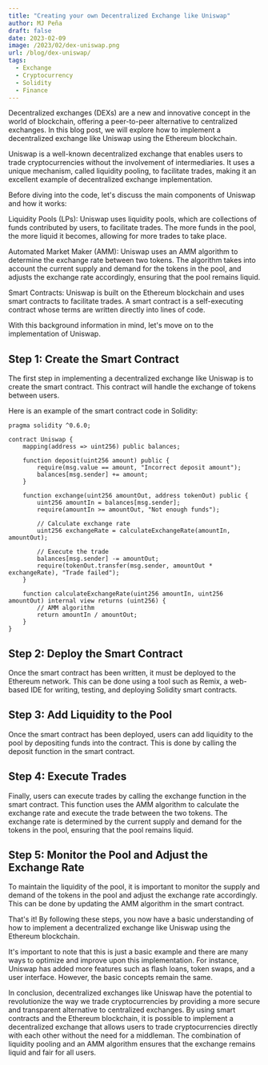 ```yaml
---
title: "Creating your own Decentralized Exchange like Uniswap"
author: MJ Peña
draft: false
date: 2023-02-09
image: /2023/02/dex-uniswap.png
url: /blog/dex-uniswap/
tags:
  - Exchange
  - Cryptocurrency
  - Solidity
  - Finance
---
```


Decentralized exchanges (DEXs) are a new and innovative concept in the world of blockchain, offering a peer-to-peer alternative to centralized exchanges. In this blog post, we will explore how to implement a decentralized exchange like Uniswap using the Ethereum blockchain.

Uniswap is a well-known decentralized exchange that enables users to trade cryptocurrencies without the involvement of intermediaries. It uses a unique mechanism, called liquidity pooling, to facilitate trades, making it an excellent example of decentralized exchange implementation.

Before diving into the code, let's discuss the main components of Uniswap and how it works:

Liquidity Pools (LPs): Uniswap uses liquidity pools, which are collections of funds contributed by users, to facilitate trades. The more funds in the pool, the more liquid it becomes, allowing for more trades to take place.

Automated Market Maker (AMM): Uniswap uses an AMM algorithm to determine the exchange rate between two tokens. The algorithm takes into account the current supply and demand for the tokens in the pool, and adjusts the exchange rate accordingly, ensuring that the pool remains liquid.

Smart Contracts: Uniswap is built on the Ethereum blockchain and uses smart contracts to facilitate trades. A smart contract is a self-executing contract whose terms are written directly into lines of code.

With this background information in mind, let's move on to the implementation of Uniswap.

## Step 1: Create the Smart Contract

The first step in implementing a decentralized exchange like Uniswap is to create the smart contract. This contract will handle the exchange of tokens between users.

Here is an example of the smart contract code in Solidity:

```solidity
pragma solidity ^0.6.0;

contract Uniswap {
    mapping(address => uint256) public balances;

    function deposit(uint256 amount) public {
        require(msg.value == amount, "Incorrect deposit amount");
        balances[msg.sender] += amount;
    }

    function exchange(uint256 amountOut, address tokenOut) public {
        uint256 amountIn = balances[msg.sender];
        require(amountIn >= amountOut, "Not enough funds");

        // Calculate exchange rate
        uint256 exchangeRate = calculateExchangeRate(amountIn, amountOut);

        // Execute the trade
        balances[msg.sender] -= amountOut;
        require(tokenOut.transfer(msg.sender, amountOut * exchangeRate), "Trade failed");
    }

    function calculateExchangeRate(uint256 amountIn, uint256 amountOut) internal view returns (uint256) {
        // AMM algorithm
        return amountIn / amountOut;
    }
}
```

## Step 2: Deploy the Smart Contract

Once the smart contract has been written, it must be deployed to the Ethereum network. This can be done using a tool such as Remix, a web-based IDE for writing, testing, and deploying Solidity smart contracts.

## Step 3: Add Liquidity to the Pool

Once the smart contract has been deployed, users can add liquidity to the pool by depositing funds into the contract. This is done by calling the deposit function in the smart contract.

## Step 4: Execute Trades

Finally, users can execute trades by calling the exchange function in the smart contract. This function uses the AMM algorithm to calculate the exchange rate and execute the trade between the two tokens. The exchange rate is determined by the current supply and demand for the tokens in the pool, ensuring that the pool remains liquid.

## Step 5: Monitor the Pool and Adjust the Exchange Rate

To maintain the liquidity of the pool, it is important to monitor the supply and demand of the tokens in the pool and adjust the exchange rate accordingly. This can be done by updating the AMM algorithm in the smart contract.

That's it! By following these steps, you now have a basic understanding of how to implement a decentralized exchange like Uniswap using the Ethereum blockchain.

It's important to note that this is just a basic example and there are many ways to optimize and improve upon this implementation. For instance, Uniswap has added more features such as flash loans, token swaps, and a user interface. However, the basic concepts remain the same.

In conclusion, decentralized exchanges like Uniswap have the potential to revolutionize the way we trade cryptocurrencies by providing a more secure and transparent alternative to centralized exchanges. By using smart contracts and the Ethereum blockchain, it is possible to implement a decentralized exchange that allows users to trade cryptocurrencies directly with each other without the need for a middleman. The combination of liquidity pooling and an AMM algorithm ensures that the exchange remains liquid and fair for all users.
